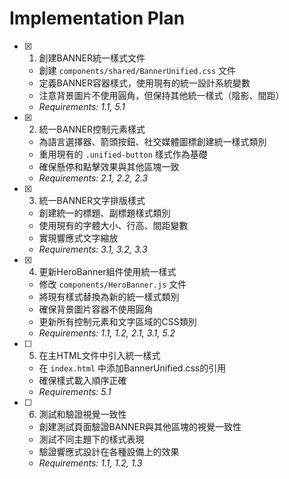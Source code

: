 # Implementation Plan

- [x] 1. 創建BANNER統一樣式文件





  - 創建 `components/shared/BannerUnified.css` 文件
  - 定義BANNER容器樣式，使用現有的統一設計系統變數
  - 注意背景圖片不使用圓角，但保持其他統一樣式（陰影、間距）
  - _Requirements: 1.1, 5.1_

- [x] 2. 統一BANNER控制元素樣式




  - 為語言選擇器、箭頭按鈕、社交媒體圖標創建統一樣式類別
  - 重用現有的 `.unified-button` 樣式作為基礎
  - 確保懸停和點擊效果與其他區塊一致
  - _Requirements: 2.1, 2.2, 2.3_

- [x] 3. 統一BANNER文字排版樣式
  - 創建統一的標題、副標題樣式類別
  - 使用現有的字體大小、行高、間距變數
  - 實現響應式文字縮放
  - _Requirements: 3.1, 3.2, 3.3_

- [x] 4. 更新HeroBanner組件使用統一樣式
  - 修改 `components/HeroBanner.js` 文件
  - 將現有樣式替換為新的統一樣式類別
  - 確保背景圖片容器不使用圓角
  - 更新所有控制元素和文字區域的CSS類別
  - _Requirements: 1.1, 1.2, 2.1, 3.1, 5.2_

- [ ] 5. 在主HTML文件中引入統一樣式
  - 在 `index.html` 中添加BannerUnified.css的引用
  - 確保樣式載入順序正確
  - _Requirements: 5.1_

- [ ] 6. 測試和驗證視覺一致性
  - 創建測試頁面驗證BANNER與其他區塊的視覺一致性
  - 測試不同主題下的樣式表現
  - 驗證響應式設計在各種設備上的效果
  - _Requirements: 1.1, 1.2, 1.3_
